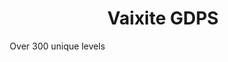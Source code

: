 <div align="center">
<h1>Vaixite GDPS</h1>
</div>
<div align="center" style="width:100%;overflow:auto;">
<div style="width:33%;float:left;">
Over 300 unique levels
</div></div>
